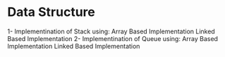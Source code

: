 # Data Structure
1- Implementination of Stack using: 
				Array Based Implementation
				Linked Based Implementation
2- Implementination of Queue using: 
				Array Based Implementation
				Linked Based Implementation
